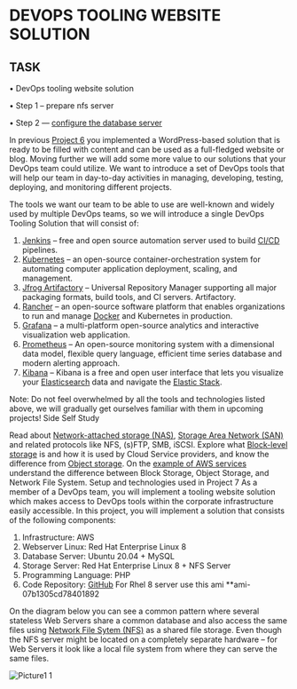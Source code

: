 # DEVOPS TOOLING WEBSITE SOLUTION

## TASK

•	DevOps tooling website solution

•	Step 1 – prepare nfs server

•	Step 2 — [configure the database server](https://www.darey.io/docs/step-2-configure-the-database-server/)

In previous [Project 6](https://www.darey.io/docs/project-6-step-1/) you implemented a WordPress-based solution that is ready to be filled with content and can be used as a full-fledged website or blog. Moving further we will add some more value to our solutions that your DevOps team could utilize. We want to introduce a set of DevOps tools that will help our team in day-to-day activities in managing, developing, testing, deploying, and monitoring different projects.

The tools we want our team to be able to use are well-known and widely used by multiple DevOps teams, so we will introduce a single DevOps Tooling Solution that will consist of:

1.	[Jenkins](https://www.jenkins.io/) – free and open source automation server used to build [CI/CD](https://en.wikipedia.org/wiki/CI/CD) pipelines.
2.	[Kubernetes](https://kubernetes.io/) – an open-source container-orchestration system for automating computer application deployment, scaling, and management.
3.	[Jfrog Artifactory](https://jfrog.com/artifactory/) – Universal Repository Manager supporting all major packaging formats, build tools, and CI servers. Artifactory.
4.	[Rancher](https://www.rancher.com/products/rancher) – an open-source software platform that enables organizations to run and manage [Docker](https://en.wikipedia.org/wiki/Docker_(software)) and Kubernetes in production.
5.	[Grafana](https://grafana.com/) – a multi-platform open-source analytics and interactive visualization web application.
6.	[Prometheus](https://prometheus.io/) – An open-source monitoring system with a dimensional data model, flexible query language, efficient time series database and modern alerting approach.
7.	[Kibana](https://www.elastic.co/kibana/) – Kibana is a free and open user interface that lets you visualize your [Elasticsearch](https://www.elastic.co/elasticsearch/) data and navigate the [Elastic Stack](https://www.elastic.co/elastic-stack/).

Note: Do not feel overwhelmed by all the tools and technologies listed above, we will gradually get ourselves familiar with them in upcoming projects!
Side Self Study

Read about [Network-attached storage (NAS)](https://en.wikipedia.org/wiki/Network-attached_storage), [Storage Area Network (SAN)](https://en.wikipedia.org/wiki/Storage_area_network) and related protocols like NFS, (s)FTP, SMB, iSCSI. Explore what [Block-level storage](https://en.wikipedia.org/wiki/Block-level_storage) is and how it is used by Cloud Service providers, and know the difference from [Object storage](https://en.wikipedia.org/wiki/Object_storage).
On the [example of AWS services](https://dzone.com/articles/confused-by-aws-storage-options-s3-ebs-amp-efs-explained) understand the difference between Block Storage, Object Storage, and Network File System.
Setup and technologies used in Project 7
As a member of a DevOps team, you will implement a tooling website solution which makes access to DevOps tools within the corporate infrastructure easily accessible.
In this project, you will implement a solution that consists of the following components:
1.	Infrastructure: AWS
2.	Webserver Linux: Red Hat Enterprise Linux 8
3.	Database Server: Ubuntu 20.04 + MySQL
4.	Storage Server: Red Hat Enterprise Linux 8 + NFS Server
5.	Programming Language: PHP
6.	Code Repository: [GitHub](https://github.com/darey-io/tooling)
For Rhel 8 server use this ami **ami-07b1305cd78401892

On the diagram below you can see a common pattern where several stateless Web Servers share a common database and also access the same files using [Network File Sytem (NFS)](https://en.wikipedia.org/wiki/Network_File_System) as a shared file storage. Even though the NFS server might be located on a completely separate hardware – for Web Servers it look like a local file system from where they can serve the same files.

![Picture1 1](https://github.com/Seyifunmi0604/DevOps_Project/assets/130314772/20f62d5a-dbd4-4c37-bc36-8e8ee4b24765)

